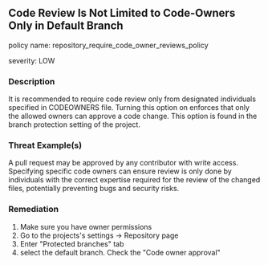 ## Code Review Is Not Limited to Code-Owners Only in Default Branch
policy name: repository_require_code_owner_reviews_policy

severity: LOW

### Description
It is recommended to require code review only from designated individuals specified in CODEOWNERS file. Turning this option on enforces that only the allowed owners can approve a code change. This option is found in the branch protection setting of the project.

### Threat Example(s)
A pull request may be approved by any contributor with write access. Specifying specific code owners can ensure review is only done by individuals with the correct expertise required for the review of the changed files, potentially preventing bugs and security risks.



### Remediation
1. Make sure you have owner permissions
2. Go to the projects's settings -> Repository page
3. Enter "Protected branches" tab
4. select the default branch. Check the "Code owner approval"



